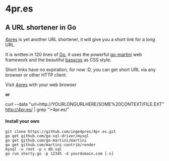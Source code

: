 # __4pr.es__
## A URL shortener in Go
[4pres](https://4pr.es/) is yet another URL shortener, it will give you a short link for a long URL.

It is written in 120 lines of [Go](http://golang.org/), it uses the powerful [go-martini](https://github.com/go-martini) web framework and the beautiful [basscss](http://www.basscss.com/) as CSS style.

Short links have no expiration, for now :D, you can get short URL via any browser or other HTTP client.

Visit [4pres](https://4pr.es/) with your web browser

  __or__
  
curl --data "url=http://YOURLONGURLHERE/SOME%20CONTEXT/FILE.EXT" http://4pr.es/ | grep ">4pr.es/"

#### Install your own

    git clone https://github.com/inge4pres/4pr.es.git
    go get github.com/go-sql-driver/mysql
    go get github.com/go-martini/martini
    go get github.com/martini-contrib/render
    mysql -u root -p < db.sql 
    go run shorty.go -p 12345 -d yourdomain.com [-s]

